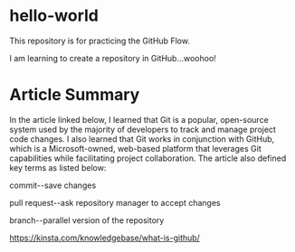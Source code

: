 # hello-world
This repository is for practicing the GitHub Flow.

I am learning to create a repository in GitHub...woohoo!

# Article Summary

In the article linked below, I learned that Git is a popular, open-source system used by the majority of developers to track and manage project code changes. I also learned that Git works in conjunction with GitHub, which is a Microsoft-owned, web-based platform that leverages Git capabilities while facilitating project collaboration. The article also defined key terms as listed below:

commit--save changes

pull request--ask repository manager to accept changes

branch--parallel version of the repository

https://kinsta.com/knowledgebase/what-is-github/

